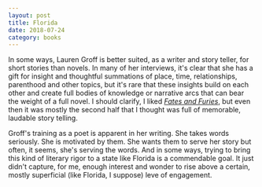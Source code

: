 ```yaml
---
layout: post
title: Florida
date: 2018-07-24
category: books
---
```


In some ways, Lauren Groff is better suited, as a writer and story teller, for short stories than novels. In many of her interviews, it's clear that she has a gift for insight and thoughtful summations of place, time, relationships, parenthood and other topics, but it's rare that these insights build on each other and create full bodies of knowledge or narrative arcs that can bear the weight of a full novel. I should clarify, I liked <em><a href="https://www.goodreads.com/review/show/1515699497?book_show_action=false&from_review_page=1">Fates and Furies</a></em>, but even then it was mostly the second half that I thought was full of memorable, laudable story telling.

Groff's training as a poet is apparent in her writing. She takes words seriously. She is motivated by them. She wants them to serve her story but often, it seems, she's serving the words. And in some ways, trying to bring this kind of literary rigor to a state like Florida is a commendable goal. It just didn't capture, for me, enough interest and wonder to rise above a certain, mostly superficial (like Florida, I suppose) leve of engagement. 